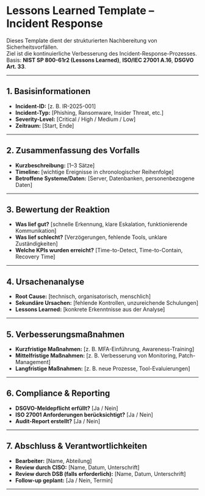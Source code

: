 # Lessons Learned Template – Incident Response

Dieses Template dient der strukturierten Nachbereitung von Sicherheitsvorfällen.  
Ziel ist die kontinuierliche Verbesserung des Incident-Response-Prozesses.  
Basis: **NIST SP 800-61r2 (Lessons Learned)**, **ISO/IEC 27001 A.16**, **DSGVO Art. 33**.

---

## 1. Basisinformationen
- **Incident-ID:** [z. B. IR-2025-001]  
- **Incident-Typ:** [Phishing, Ransomware, Insider Threat, etc.]  
- **Severity-Level:** [Critical / High / Medium / Low]  
- **Zeitraum:** [Start, Ende]  

---

## 2. Zusammenfassung des Vorfalls
- **Kurzbeschreibung:** [1–3 Sätze]  
- **Timeline:** [wichtige Ereignisse in chronologischer Reihenfolge]  
- **Betroffene Systeme/Daten:** [Server, Datenbanken, personenbezogene Daten]  

---

## 3. Bewertung der Reaktion
- **Was lief gut?** [schnelle Erkennung, klare Eskalation, funktionierende Kommunikation]  
- **Was lief schlecht?** [Verzögerungen, fehlende Tools, unklare Zuständigkeiten]  
- **Welche KPIs wurden erreicht?** [Time-to-Detect, Time-to-Contain, Recovery Time]  

---

## 4. Ursachenanalyse
- **Root Cause:** [technisch, organisatorisch, menschlich]  
- **Sekundäre Ursachen:** [fehlende Kontrollen, unzureichende Schulungen]  
- **Lessons Learned:** [konkrete Erkenntnisse aus der Analyse]  

---

## 5. Verbesserungsmaßnahmen
- **Kurzfristige Maßnahmen:** [z. B. MFA-Einführung, Awareness-Training]  
- **Mittelfristige Maßnahmen:** [z. B. Verbesserung von Monitoring, Patch-Management]  
- **Langfristige Maßnahmen:** [z. B. neue Prozesse, Tool-Evaluierungen]  

---

## 6. Compliance & Reporting
- **DSGVO-Meldepflicht erfüllt?** [Ja / Nein]  
- **ISO 27001 Anforderungen berücksichtigt?** [Ja / Nein]  
- **Audit-Report erstellt?** [Ja / Nein]  

---

## 7. Abschluss & Verantwortlichkeiten
- **Bearbeiter:** [Name, Abteilung]  
- **Review durch CISO:** [Name, Datum, Unterschrift]  
- **Review durch DSB (falls erforderlich):** [Name, Datum, Unterschrift]  
- **Follow-up geplant:** [Ja / Nein, Termin]  

---
